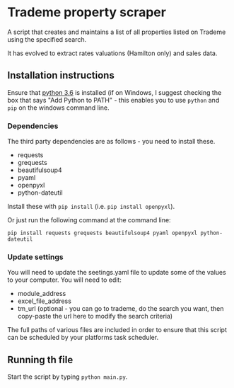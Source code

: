 # Trademe property scraper

A script that creates and maintains a list of all properties listed on Trademe using the specified search.

It has evolved to extract rates valuations (Hamilton only) and sales data.

## Installation instructions

Ensure that [python 3.6](https://www.python.org/downloads/) is installed (if on Windows,
I suggest checking the box that says "Add Python to PATH" - this enables you to use `python` and `pip` on the windows command line.

### Dependencies

The third party dependencies are as follows - you need to install these.

- requests
- grequests
- beautifulsoup4
- pyaml
- openpyxl
- python-dateutil

Install these with `pip install` (i.e. `pip install openpyxl`).

Or just run the following command at the command line:

    pip install requests grequests beautifulsoup4 pyaml openpyxl python-dateutil

### Update settings

You will need to update the seetings.yaml file to update some of the values to your computer. You will need to edit:

- module_address
- excel_file_address
- tm_url (optional - you can go to trademe, do the search you want, then copy-paste the url here to modify the search criteria)

The full paths of various files are included in order to ensure that this script can be scheduled by your platforms task scheduler.

## Running th file

Start the script by typing `python main.py`.
